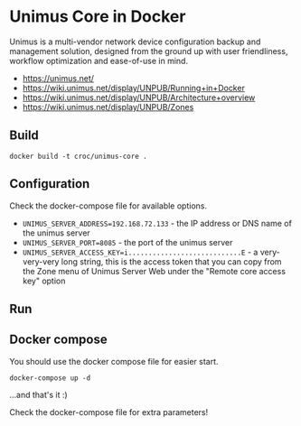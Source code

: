# Unimus Core in Docker

Unimus is a multi-vendor network device configuration backup and management solution, designed from the ground up with user friendliness, workflow optimization and ease-of-use in mind.

  - https://unimus.net/
  - https://wiki.unimus.net/display/UNPUB/Running+in+Docker
  - https://wiki.unimus.net/display/UNPUB/Architecture+overview
  - https://wiki.unimus.net/display/UNPUB/Zones

## Build

```
docker build -t croc/unimus-core .
```

## Configuration

Check the docker-compose file for available options.

  - `UNIMUS_SERVER_ADDRESS=192.168.72.133` - the IP address or DNS name of the unimus server
  - `UNIMUS_SERVER_PORT=8085` - the port of the unimus server
  - `UNIMUS_SERVER_ACCESS_KEY=i............................E` - a very-very-very long string, this is the access token that you can copy from the Zone menu of Unimus Server Web under the "Remote core access key" option 

## Run

## Docker compose

You should use the docker compose file for easier start.

```
docker-compose up -d
```

...and that's it :)


Check the docker-compose file for extra parameters!
